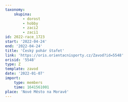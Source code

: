 ```yaml
---
taxonomy:
    skupina:
        - dorost
        - hobby
        - zaci2
        - zaci1
id: 2022-race_1723
start: '2022-04-24'
end: '2022-04-24'
title: 'Český pohár štafet'
link: 'https://oris.orientacnisporty.cz/Zavod?id=5548'
orisid: '5548'
type: Z
template: zavod
date: '2022-01-07'
import:
    type: members
    time: 1641561001
place: 'Nové Město na Moravě'
---
```


